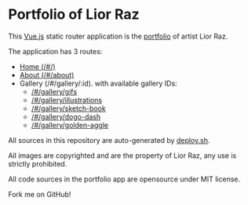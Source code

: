 # Portfolio of Lior Raz

This [Vue.js](https://vuejs.org/guide/introduction.html) static router application is the [portfolio](https://github.com/liorazio/portfolio) of artist Lior Raz.

The application has 3 routes:
* [Home (/#/)](https://liorazio.github.io/#/)
* [About (/#/about)](https://liorazio.github.io/#/about)
* Gallery (/#/gallery/:id). with available gallery IDs:
  * [/#/gallery/gifs](https://liorazio.github.io/#/gallery/gifs)
  * [/#/gallery/illustrations](https://liorazio.github.io/#/gallery/illustrations)
  * [/#/gallery/sketch-book](https://liorazio.github.io/#/gallery/sketch-book)
  * [/#/gallery/dogo-dash](https://liorazio.github.io/#/gallery/dogo-dash)
  * [/#/gallery/golden-aggle](https://liorazio.github.io/#/gallery/golden-aggle)

All sources in this repository are auto-generated by [deploy.sh](https://github.com/liorazio/portfolio/blob/main/deploy.sh).

All images are copyrighted and are the property of Lior Raz, any use is strictly prohibited.

All code sources in the portfolio app are opensource under MIT license.

Fork me on GitHub!
